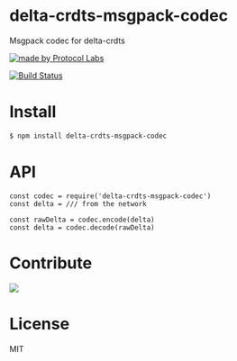 # delta-crdts-msgpack-codec

Msgpack codec for delta-crdts

[![made by Protocol Labs](https://img.shields.io/badge/made%20by-Protocol%20Labs-blue.svg?style=flat-square)](https://protocol.ai)

[![Build Status](https://travis-ci.org/ipfs-shipyard/delta-crdts-msgpack-codec.svg?branch=master)](https://travis-ci.org/ipfs-shipyard/delta-crdts-msgpack-codec)

# Install

```bash
$ npm install delta-crdts-msgpack-codec
```

# API

```
const codec = require('delta-crdts-msgpack-codec')
const delta = /// from the network

const rawDelta = codec.encode(delta)
const delta = codec.decode(rawDelta)
```

# Contribute

[![](https://cdn.rawgit.com/jbenet/contribute-ipfs-gif/master/img/contribute.gif)](https://github.com/ipfs/community/blob/master/contributing.md)

# License

MIT
